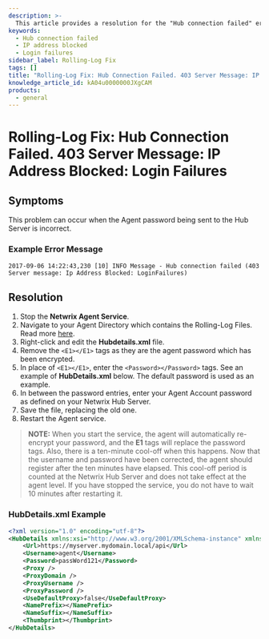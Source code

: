 ```yaml
---
description: >-
  This article provides a resolution for the "Hub connection failed" error due to an IP address being blocked after multiple login failures.
keywords:
  - Hub connection failed
  - IP address blocked
  - Login failures
sidebar_label: Rolling-Log Fix
tags: []
title: "Rolling-Log Fix: Hub Connection Failed. 403 Server Message: IP Address Blocked: Login Failures"
knowledge_article_id: kA04u0000000JXgCAM
products:
  - general
---
```


# Rolling-Log Fix: Hub Connection Failed. 403 Server Message: IP Address Blocked: Login Failures

## Symptoms

This problem can occur when the Agent password being sent to the Hub Server is incorrect.

### Example Error Message

```
2017-09-06 14:22:43,230 [10] INFO Message - Hub connection failed (403 Server message: Ip Address Blocked: LoginFailures)
```

## Resolution

1. Stop the **Netwrix Agent Service**.
2. Navigate to your Agent Directory which contains the Rolling-Log Files. Read more [here](https://docs.netwrix.com/docs/kb/general/netwrix-software-problem-what-info-should-i-provide).
3. Right-click and edit the **Hubdetails.xml** file.
4. Remove the `<E1></E1>` tags as they are the agent password which has been encrypted.
5. In place of `<E1></E1>`, enter the `<Password></Password>` tags. See an example of **HubDetails.xml** below. The default password is used as an example.
6. In between the password entries, enter your Agent Account password as defined on your Netwrix Hub Server.
7. Save the file, replacing the old one.
8. Restart the Agent service.

> **NOTE:** When you start the service, the agent will automatically re-encrypt your password, and the **E1** tags will replace the password tags. Also, there is a ten-minute cool-off when this happens. Now that the username and password have been corrected, the agent should register after the ten minutes have elapsed. This cool-off period is counted at the Netwrix Hub Server and does not take effect at the agent level. If you have stopped the service, you do not have to wait 10 minutes after restarting it.

### HubDetails.xml Example

```xml
<?xml version="1.0" encoding="utf-8"?>
<HubDetails xmlns:xsi="http://www.w3.org/2001/XMLSchema-instance" xmlns:xsd="http://www.w3.org/2001/XMLSchema">
    <Url>https://myserver.mydomain.local/api</Url>
    <Username>agent</Username>
    <Password>passWord121</Password>
    <Proxy />
    <ProxyDomain />
    <ProxyUsername />
    <ProxyPassword />
    <UseDefaultProxy>false</UseDefaultProxy>
    <NamePrefix></NamePrefix>
    <NameSuffix></NameSuffix>
    <Thumbprint></Thumbprint>
</HubDetails>
```